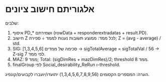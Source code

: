 # אלגוריתם חישוב ציונים

שלבים:
1. איסוף PD_* ושמירתם (rowData + responderextradatas + result.PD).
2. חישוב Z לכל ממד: ממוצע תשובות נענות לממד ÷ ספירה; Z = (avg - average) / std.
3. SIG: סכימה של ממדים [1,3,4,5,6] → sigTotalAverage = sigTotalVal / 56 → Z-sig לפי ממד 7.
4. MAZ: ממד 9; Total: (sigDimRes + mazDimRes)/2; threshold ממד 8.
5. finalGroup לפי Social_desirability_ReRun ו-threshold.

הערה: המספרים הקסומים (1,3,4,5,6,7,8,9,56) יתועדו/יועברו לקבועים/קונפיג.

